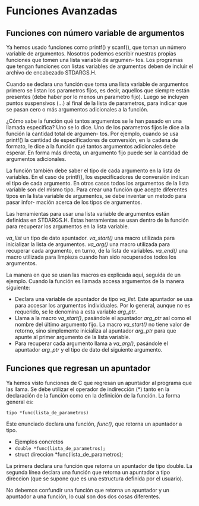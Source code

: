 # Funciones Avanzadas

## Funciones con número variable de argumentos

Ya hemos usado funciones como printf() y scanf(), que toman un número variable de argumentos.
Nosotros podemos escribir nuestras propias funciones que tomen una lista variable de argumen-
tos. Los programas que tengan funciones con listas variables de argumentos deben de incluir 
el archivo de encabezado STDARGS.H.

Cuando se declara una función que toma una lista variable de argumentos primero se listan los 
parametros fijos, es decir, aquellos que siempre están presentes (debe haber por lo menos un
parametro fijo). Luego se incluyen puntos suspensivos (...) al final de la lista de parametros,
para indicar que se pasan cero o más argumentos adicionales a la función. 

¿Cómo sabe la función qué tantos argumentos se le han pasado en una llamada especifica?
Uno se lo dice. Uno de los parametros fijos le dice a la función la cantidad total de argumen-
tos. Por ejemplo, cuando se usa printf() la cantidad de especificadores de conversión, en la 
cadena de formato, le dice a la función qué tantos argumentos adicionales debe esperar. En 
forma más directa, un argumento fijo puede ser la cantidad de argumentos adicionales.

La función también debe saber el tipo de cada argumento en la lista de variables. En el caso de 
printf(), los especificadores de conversión indican el tipo de cada argumento. En otros casos 
todos los argumentos de la lista variable son del mismo tipo. Para crear una función que acepte
diferentes tipos en la lista variable de argumentos, se debe inventar un metodo para pasar infor-
mación acerca de los tipos de argumentos.

Las herramientas para usar una lista variable de argumentos están definidas en STDARGS.H. Estas 
herramientas se usan dentro de la función para recuperar los argumentos en la lista variable.

*va_list* un tipo de dato apuntador.
*va_start()* una macro utilizada para inicializar la lista de argumentos.
*va_arg()* una macro utilizada para recuperar cada argumento, en turno, de la lista de variables.
*va_end()* una macro utilizada para limpieza cuando han sido recuperados todos los argumentos.

La manera en que se usan las macros es explicada aquí, seguida de un ejemplo. Cuando la función es
llamada accesa argumentos de la manera siguiente: 

* Declara una variable de apuntador de tipo *va_list*. Este apuntador se usa para accesar los 
	argumentos individuales. Por lo general, aunque no es requerido, se le denomina a esta variable
	*arg_ptr*.
* Llama a la macro *va_start()*, pasándole el apuntador *arg_ptr* así como el nombre del último 
	argumento fijo. La macro *va_start()* no tiene valor de retorno, sino simplemente inicializa al
	apuntador *arg_ptr* para que apunte al primer argumento de la lista variable.
* Para recuperar cada argumento llama a *va_arg()*, pasándole el apuntador *arg_ptr* y el tipo de 
	dato del siguiente argumento.

## Funciones que regresan un apuntador 

Ya hemos visto funciones de C que regresan un apuntador al programa que las llama. Se debe utilizar 
el operador de indirección (*) tanto en la declaración de la función como en la definición de la 
función. La forma general es:

```tipo *func(lista_de_parametros)```

Este enunciado declara una función, *func()*, que retorna un apuntador a tipo. 

* Ejemplos concretos
* ```double *func(lista_de_parametros);```
* struct direccion *func(lista_de_parametros);

La primera declara una función que retorna un apuntador de tipo double. La segunda línea declara una
función que retorna un apuntador a tipo direccion (que se supone que es una estructura definida por 
el usuario).

No debemos confundir una función que retorna un apuntador y un apuntador a una función, lo cual son dos
dos cosas diferentes.
